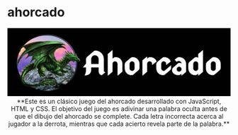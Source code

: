 # ahorcado
<p align="center">
  <img src = "images/images-git/logo.jpg" alt="logo" />
  <br>
  **Este es un clásico juego del ahorcado desarrollado con JavaScript, HTML y CSS. El objetivo del juego es adivinar una palabra oculta antes de que el dibujo del ahorcado se complete. Cada letra incorrecta acerca al jugador a la derrota, mientras que cada acierto revela 
  parte de la palabra.**
</p>
  

